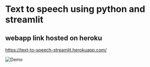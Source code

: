 # Text to speech using python and streamlit
## webapp link hosted on heroku <br>
https://text-to-speech-streamlit.herokuapp.com/

![Demo](https://github.com/android-iceland/streamlit-text-to-speech/blob/main/demo.png)
